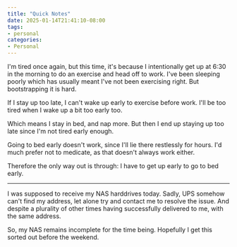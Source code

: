 ```yaml
---
title: "Quick Notes"
date: 2025-01-14T21:41:10-08:00
tags:
- personal
categories:
- Personal
---
```


I'm tired once again, but this time, it's because I intentionally get up at 6:30
in the morning to do an exercise and head off to work. I've been sleeping poorly
which has usually meant I've not been exercising right. But bootstrapping it
is hard.

If I stay up too late, I can't wake up early to exercise before work.
I'll be too tired when I wake up a bit too early too.

Which means I stay in bed, and nap more. But then I end up staying up too late
since I'm not tired early enough. 

Going to bed early doesn't work, since I'll lie there restlessly for hours.
I'd much prefer not to medicate, as that doesn't always work either.

Therefore the only way out is through: I have to get up early to go to bed early.

-----

I was supposed to receive my NAS harddrives today. Sadly, UPS somehow can't find
my address, let alone try and contact me to resolve the issue. And despite 
a plurality of other times having successfully delivered to me, with the same
address.

So, my NAS remains incomplete for the time being. Hopefully I get this sorted out
before the weekend.